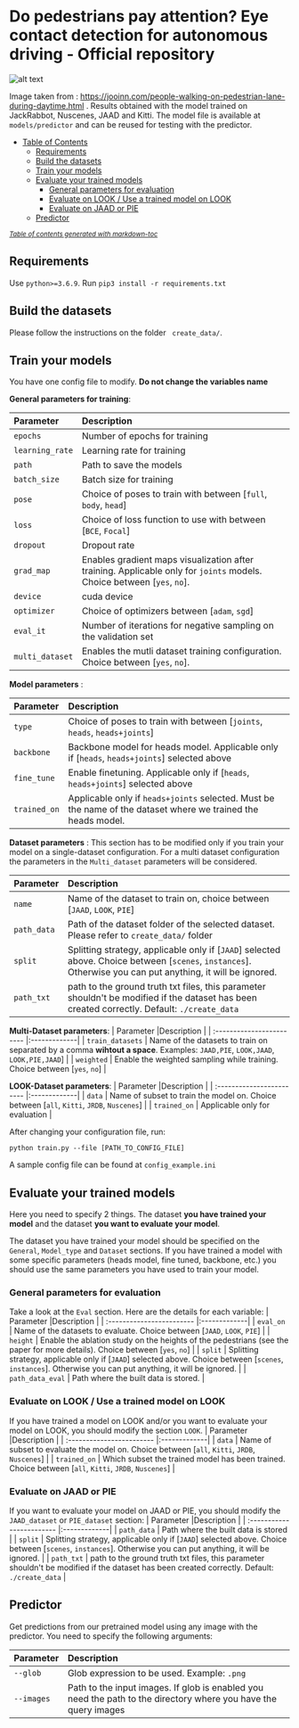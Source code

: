 # Do pedestrians pay attention? Eye contact detection for autonomous driving - Official repository

![alt text](https://github.com/vita-epfl/looking/blob/experiments_final/images/people-walking-on-pedestrian-lane-during-daytime.pedictions.png)

Image taken from : https://jooinn.com/people-walking-on-pedestrian-lane-during-daytime.html . Results obtained with the model trained on JackRabbot, Nuscenes, JAAD and Kitti. The model file is available at ```models/predictor``` and can be reused for testing with the predictor. 

- [Table of Contents]()
  * [Requirements](#requirements)
  * [Build the datasets](#build-the-datasets)
  * [Train your models](#train-your-models)
  * [Evaluate your trained models](#evaluate-your-trained-models)
    + [General parameters for evaluation](#general-parameters-for-evaluation)
    + [Evaluate on LOOK / Use a trained model on LOOK](#evaluate-on-look---use-a-trained-model-on-look)
    + [Evaluate on JAAD or PIE](#evaluate-on-jaad-or-pie)
  * [Predictor](#predictor)

<small><i><a href='http://ecotrust-canada.github.io/markdown-toc/'>Table of contents generated with markdown-toc</a></i></small>

## Requirements

Use ```python>=3.6.9```. Run ```pip3 install -r requirements.txt```

## Build the datasets

Please follow the instructions on the folder ``` create_data/```.

## Train your models

You have one config file to modify. **Do not change the variables name**

**General parameters for training**:

| Parameter                 |Description   |
| :------------------------ |:-------------|
| ```epochs```  | Number of epochs for training |
| ```learning_rate``` | Learning rate for training |
| ```path``` | Path to save the models |
| ```batch_size``` | Batch size for training |
| ```pose``` | Choice of poses to train with between [```full```, ```body```, ```head```] |
| ```loss``` | Choice of loss function to use with between [```BCE```, ```Focal```] |
| ```dropout``` | Dropout rate |
| ```grad_map``` | Enables gradient maps visualization after training. Applicable only for ```joints``` models. Choice between  [```yes```, ```no```].|
| ```device``` | cuda device |
| ```optimizer``` | Choice of optimizers between [```adam```, ```sgd```] |
| ```eval_it``` | Number of iterations for negative sampling on the validation set |
| ```multi_dataset``` | Enables the mutli dataset training configuration. Choice between  [```yes```, ```no```].|

**Model parameters** :

| Parameter                 |Description   |
| :------------------------ |:-------------|
| ```type```  | Choice of poses to train with between [```joints```, ```heads```, ```heads+joints```] |
| ```backbone``` | Backbone model for heads model. Applicable only if [```heads```, ```heads+joints```] selected above |
| ```fine_tune``` | Enable finetuning. Applicable only if [```heads```, ```heads+joints```] selected above |
| ```trained_on``` | Applicable only if ```heads+joints``` selected. Must be the name of the dataset where we trained the heads model. |

**Dataset parameters** : This section has to be modified only if you train your model on a single-dataset configuration. For a multi dataset configuration the parameters in the ```Multi_dataset``` parameters will be considered.

| Parameter                 |Description   |
| :------------------------ |:-------------|
| ```name```  | Name of the dataset to train on, choice between [```JAAD```, ```LOOK```, ```PIE```] |
| ```path_data``` | Path of the dataset folder of the selected dataset. Please refer to ```create_data/``` folder |
| ```split``` | Splitting strategy, applicable only if [```JAAD```] selected above. Choice between [```scenes```, ```instances```]. Otherwise you can put anything, it will be ignored. |
| ```path_txt``` | path to the ground truth txt files, this parameter shouldn't be modified if the dataset has been created correctly. Default: ```./create_data``` |

**Multi-Dataset parameters**: 
| Parameter                 |Description   |
| :------------------------ |:-------------|
| ```train_datasets```  | Name of the datasets to train on separated by a comma **wihtout a space**. Examples: ```JAAD,PIE```, ```LOOK,JAAD```, ```LOOK,PIE,JAAD```] |
| ```weighted``` | Enable the weighted sampling while training. Choice between [```yes```, ```no```] |

**LOOK-Dataset parameters**: 
| Parameter                 |Description   |
| :------------------------ |:-------------|
| ```data```  | Name of subset to train the model on. Choice between [```all```, ```Kitti```, ```JRDB```, ```Nuscenes```] |
| ```trained_on``` | Applicable only for evaluation |

After changing your configuration file, run:

```python train.py --file [PATH_TO_CONFIG_FILE]```

A sample config file can be found at ```config_example.ini```

## Evaluate your trained models

Here you need to specify 2 things. The dataset **you have trained your model** and the dataset **you want to evaluate your model**.

The dataset you have trained your model should be specified on the ```General```, ```Model_type``` and ```Dataset``` sections. If you have trained a model with some specific parameters (heads model, fine tuned, backbone, etc.) you should use the same parameters you have used to train your model.

### General parameters for evaluation

Take a look at the ```Eval``` section. Here are the details for each variable:
| Parameter                 |Description   |
| :------------------------ |:-------------|
| ```eval_on```  | Name of the datasets to evaluate. Choice between [```JAAD```, ```LOOK```, ```PIE```] |
| ```height``` | Enable the ablation study on the heights of the pedestrians (see the paper for more details). Choice between [```yes```, ```no```] |
| ```split``` | Splitting strategy, applicable only if [```JAAD```] selected above. Choice between [```scenes```, ```instances```]. Otherwise you can put anything, it will be ignored. |
| ```path_data_eval``` | Path where the built data is stored. |


### Evaluate on LOOK / Use a trained model on LOOK

If you have trained a model on LOOK and/or you want to evaluate your model on LOOK, you should modify the section ```LOOK```.
| Parameter                 |Description   |
| :------------------------ |:-------------|
| ```data```  | Name of subset to evaluate the model on. Choice between [```all```, ```Kitti```, ```JRDB```, ```Nuscenes```] |
| ```trained_on``` | Which subset the trained model has been trained. Choice between [```all```, ```Kitti```, ```JRDB```, ```Nuscenes```]  |

### Evaluate on JAAD or PIE

If you want to evaluate your model on JAAD or PIE, you should modify the ```JAAD_dataset``` or ```PIE_dataset``` section:
| Parameter                 |Description   |
| :------------------------ |:-------------|
| ```path_data```  | Path where the built data is stored |
| ```split``` | Splitting strategy, applicable only if [```JAAD```] selected above. Choice between [```scenes```, ```instances```]. Otherwise you can put anything, it will be ignored. |
| ```path_txt``` | path to the ground truth txt files, this parameter shouldn't be modified if the dataset has been created correctly. Default: ```./create_data``` |

## Predictor

Get predictions from our pretrained model using any image with the predictor. You need to specify the following arguments:

| Parameter                 |Description   |
| :------------------------ |:-------------|
| ```--glob``` | Glob expression to be used. Example: ```.png``` |
| ```--images```  | Path to the input images. If glob is enabled you need the path to the directory where you have the query images |
